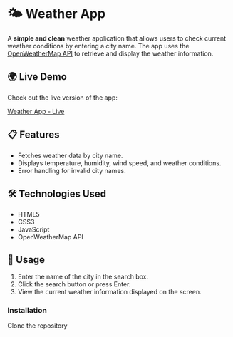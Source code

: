 # 🌤️ Weather App

A **simple and clean** weather application that allows users to check current weather conditions by entering a city name. The app uses the [OpenWeatherMap API](https://openweathermap.org/) to retrieve and display the weather information.


## 🌍 **Live Demo**

Check out the live version of the app:

[Weather App - Live](https://faizan-iqbal-07.github.io/weather-app/)


## 📋 **Features**

- Fetches weather data by city name.
- Displays temperature, humidity, wind speed, and weather conditions.
- Error handling for invalid city names.

## 🛠️ Technologies Used
- HTML5
- CSS3
- JavaScript
- OpenWeatherMap API


## 🚀 Usage
1. Enter the name of the city in the search box.
2. Click the search button or press Enter.
3. View the current weather information displayed on the screen.


### **Installation**
Clone the repository
